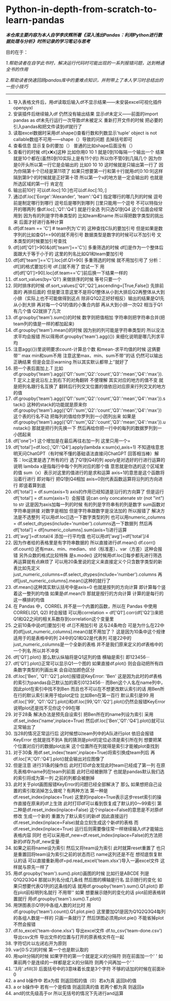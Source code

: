 # Python-in-depth-from-scratch-to-learn-pandas
**_本仓库主要内容为本人自学李庆辉所著《深入浅出Pandas：利用Python进行数据处理与分析》时所记录的学习笔记与思考_**

目的在于：

  _1.帮助读者在自学此书时，解决运行代码时可能出现的一系列报错问题，达到畅通全书的作用_

  _2.帮助读者快速回顾pandas库中的重难点知识，并附带上了本人学习时总结出的一些小技巧_

---
1. 导入表格文件后，用df读取后输入df不显示结果——未安装excel可视化插件openpyxl 
2. 安装插件后继续输入df 仍然没有输出结果 显示df未定义——前面的import pandas as df未先行运行一次导致df未被定义 重新打开文件的时候 把必要的引入pandas和把文件读到df就行了
3. 读取excel数据时采用df.shape()查看行数和列数显示'tuple' object is not callable数组不可用——shape（）导致的问题 去掉括号即可
4. 查看信息 显示复杂的要加（） 普通的比如shape后面没有（）
5. 查看行的时候 df[x:x:x]这种 比如你用0 10 1 就是0到10每隔一个输出一个 结果就是10个都在(虽然0到10实际上是有11个的) 所以你不管0到几隔几个 因为你是0开头所以第一行它是会输出的 比如0 10 10 这时候就是只输出第一行了 因为你隔第十个已经是第11项了 如果只想要第一行和第十行就用df[0:10:9]这样隔到第9个的时候就是正好第十项 所以第一个x的地方是一定会输出的 也就是所选区域的第一行 肯定在
6. 输出前10行 可以df.iloc[:10:]也可以df.iloc[:10,:]
7. 通过df.loc['Eorge':'Alexander', 'team':'Q4'] 指定哪行的哪几列的时候 逗号前是制定哪行到哪行 逗号后是哪列到哪列  []里只能用一个逗号 不可以特指分开的哪两列   像df.loc[:,'Q1':'Q4'] 就是行全选 列只选Q1到Q4 这个后面会经常用到 因为有的列是字符串类型的 比如team和name 所以得把数字类型的挑出来 后面才好进行各种计算
8. df[df.team == 'C'] # team列为'C'的 这种查找C队的要加引号 但是如果是数字列的比如查Q1==90的就不用引号 数据类型是数字的时候可以不加引号 文本类型的时候要加引号查找
9. df[(df['Q1']>90)&(df['team']=='C')] 多重筛选的时候 df[]是作为一个整体后面跟大于等于小于的 这里的列名比如Q1和team要加引号
10. df[df['team']=='C'].loc[df.Q1>90] 多重筛选的时候 就不用加引号了 分析：df[]的格式要加引号 df.[]就不用了 尝试一下 用df[df['Q1']>90].loc[df.team=='C']前后换一下结果一样的
11. df.sort_values(by='Q1') 来做排序的时候 等号只要一个
12. 同时排序的时候 df.sort_values(['Q1','Q2'],ascending=[True,False]) 先排前面的 再排后面的 但是要注意这里不是将Q1整体从小到大排后Q2再整体从大到小排（实际上也不可能做得到这点 除非Q1Q2正好好相反）输出的结果是Q1先从小到大排 再对每一个Q1的值的小集合内部 再从大到小排一次Q2 相当于Q1有几个值 Q2就排了几次
13. df.groupby('team').sum())的时候 数字则把值相加 字符串则把字符串合并(把team列的值是一样的都加起来)
14. df.groupby('team').mean()的时候 因为别的列可能是字符串类型的 所以没法求平均会报错 所以得用df.groupby('team').agg({}) 来细化说明是哪几列求平均
15. 注意agg({})里说明要求count-计算总个数 和mean-求平均值的时候 这俩要带'' max min和sum不用 注意这里max、min、sum不带‘’的话 仍然可以输出正确结果 但是会显示warning 所以其实默认都带上‘’就好了
16. 把一个表后面加上.T 比如df.groupby('team').agg({'Q1':'sum','Q2':'count','Q3':'mean','Q4':'max'}).T 定义上是说沿左上到右下的对角翻转 不便理解 其实对应的地方的值不变 就是把列名跟行名互换了 翻转后行列交叉位置的值依旧对应原来行列交叉的地方的值
17.  df.groupby('team').agg({'Q1':'sum','Q2':'count','Q3':'mean','Q4':'max'}).stack() 这种的stack的功能就是原来你df.groupby('team').agg({'Q1':'sum','Q2':'count','Q3':'mean','Q4':'max'})这个表的行名不动 把每列的值给你罗列到一小团列出来 如果是df.groupby('team').agg({'Q1':'sum','Q2':'count','Q3':'mean','Q4':'max'}).unstack() 那就是把行列先换一下 然后再给你把一行中的每列的数据罗列到一小团起来
18. df['one']=1 这个增加是在最后再往右加一列 这里只用一个=
19. df['total']=df.loc[:,'Q1':'Q4'].apply(lambda x:sum(x),axis=1) 不知道啥意思 明天问ChatGPT（有时候不懂的基础语法直接问ChatGPT 回答相当棒）解答：loc这里是选了所有的行 选了Q1到Q4的列 apply是对选好的行进行运算的说明 lambda x是指每行中每个列所对应的那个值 意思就是你选的这个区域里的值 sum（x）表示对这里的值进行的是求和运算 axis=1的意思是这个函数将沿着行进行 即对每行 把Q1到Q4相加 axis=0则代表函数运算将沿列的方向进行 即竖着算到底
20. df['total'] = df.sum(axis=1) axis的作用已经知道是沿行的方向算了 但是运行df['total'] = df.sum(axis=1）会报错 说can only concatenate str (not "int") to str 这是因为axis加每一列的时候 有的列是字符串有的列是数字 sum函数对字符串是拼接 对数字是相加 但是字符串跟数字是没法加的 所以报错了 解决方法是不选整列 可以用df.loc[]选一下数字类型的列 也可以用numeric_columns = df.select_dtypes(include='number').columns选一下数据列 然后再df['total'] = df[numeric_columns].sum(axis=1)进行运算
21. df['avg']=df.total/4 添加一行平均值 也可以用df['avg']=df['total']/4
22. 因为作者给的表格里是有字符串数据的 所以直接进行df.mean() df.corr() df.count() 还有max、min、median、std（标准差）、var（方差）这种会报错 另外众数的格式比较特殊 是s.mode() 这时候用df.loc[]每步都先进行筛选再运算就有点麻烦了 可以用20条里说的定义来直接定义个只含数字类型的新表比如先定义 just_numeric_columns=df.select_dtypes(include='number').columns 再df[just_numeric_columns].mean()这种的就行了
23. df.mean()这种其实默认括号中是axis=0 也就是按列的方向计算 即计算每个竖着这一整列的均值 如果是df.mean(1) 那就是按行的方向计算 计算的是每行的这一横排的均值
24. 在 Pandas 中，CORREL 并不是一个内置的函数，所以在 Pandas 中使用 CORREL(Q1, Q2) 时会报错 可以用correlation = df['Q1'].corr(df['Q2'])来把Q1和Q2之间的相关系数存到correlation这个变量里
25. 之前10条中说df[]要加引号 df.[]不用加引号 这与24条吻合 可是为什么在22中的df[just_numeric_columns].mean()就不用加了？ 这是因为10条中这个规律适用于的是表格中的列 24中的Q1和Q2是代表列 可是22中的just_numeric_columns是一个全新的表格 并不是我们原来定义的df表格中的一个列名 所以并不冲突
26. df['Q1'].plot() 那么默认纵轴将是Q1这列的值 横轴是索引 即123456···
27. df['Q1'].plot()正常可以显示Q1一个图的 如果直接df.plot() 则会自动把所有四条数字类型的列画出来 会自动加颜色区分
28. df.loc['Ben', 'Q1':'Q2'].plot()报错说KeyError: 'Ben' 这是因为此时的df表格的索引为pandas自己默认加的索引0123456··· 而Ben这个人名在name列中，因此plot在索引中找不到Ben 而且也不可以在不想更改默认索引的话 用Ben所在行的默认索引来用于给plot定位 比如Ben在第一百行 默认索引是99 用df.loc['99', 'Q1':'Q2'].plot()和df.loc[99,'Q1':'Q2'].plot()仍然会报错KeyError 说明plot还是找不见你这个99在哪
29. 对于28条 解决办法是预先自设索引 把Ben所在的name列设为索引 采用df.set_index('name',inplace=True) 然后df.loc['Ben','Q1':'Q4'].plot()就可以正常输出了
30. 当28的情况正常运行后 这时候想以team列中的A队进行plot 依旧会报错KeyError 也就是找不到A 我的猜测是plot的定位必须是索引所在列 想要把某个位置对应行的数据plot出来 这个位置所在列就得是索引才能被plot查找到
31. 对于30条 用df.set_index('team',inplace=True)将索引换成team列后 再df.loc['A','Q1':'Q4'].plot()就会输出对应图像了
32. 但是注意 进行31条的操作后 此时打印df会发现此时team已经成了第一列 在原先表格中name列在team列前面 此时已经被删除了 也就是pandas默认我们选的索引将成为第一列 之前的列都会被删掉
33. 此时关于plot画图报错KeyError的问题已经全部解决了 那么 如果想把自己设置的索引取消掉怎么做呢？有两种方法 第一种是df.reset_index(inplace=True) 这里的inpalce=True表示这步reset索引的操作直接在原来的df上生效 此时打印df可以看到恢复成了默认的0～99索引 第二种是df.reset_index(inplace=False) 这个inplace=False的意思是不对原df修改 生成一个新的 重置为了默认索引的新df 因此直接运行df.reset_index(inplace=False)就会立刻生成这个新df的表格 而df.reset_index(inplace=True) 运行后则需要像往常一样继续输入df才能输出表格内容 同时 也可以采用df_new=df.reset_index(inplace=False)的方法把新的df存为df_new变量
34. 如果之前将name设为索引 然后又将team设为索引 此时就算reset重置了 也只是重置回将team设为索引之前的状态而已 name这列还是不在 想彻底恢复默认的话 可以直接重新用df=pd.read_excel('team.xlsx')导入一遍excel文件 这样就与原先一样了
35. 用df.groupby('team').sum().plot()画图的时候 比如行是ABCDE 列是Q1Q2Q3Q4 那就以列名分成几条线 然后图的横轴是行名 显示随行的变化 如果只想要代表Q1列的这条线的话 就用df.groupby('team').sum().Q1.plot() 即在plot前标明列名就行 不用带''   如果 想要展示随列的变化的话 plot前把表格转置就行 用df.groupby('team').sum().T.plot()
36. 用饼图表示Q1列中各组人数的对比时 用df.groupby('team').count().Q1.plot.pie()  这里要加Q1是因为Q1Q2Q3Q4每列的各组人数是一样的 只画一条就行了 然后饼图必须用plot.pie() 不能省掉plot不然会报错
37. df.to_excel('team-done.xlsx') 导出excel文件 df.to_csv('team-done.csv') 导出csv文件 导出文件的位置与打开的原表格文件在一起
38.  字符切片以左闭右开为原则
39. var[0:5:2]的时候 第一个也是默认取的
40. 用split分隔的时候 如果字符的第一个就是定义的分隔符 则在前面加一个' ' 如果前两个是连续的一样都是定义的分隔符 则两个间再加一个' '
41. '3月'.zfill(3)  后面括号中的3意味着长度是3个字符 不够的话加的时候在前面补0
42. a and b操作中 若a为假 则返回假的值（0）若a为真 返回b的值
43. a or b操作中 若有一个是假值 则返回真的值 若两个都为真 则返回a
44.  and的优先级高于or 所以无括号的情况下先进行and运算
